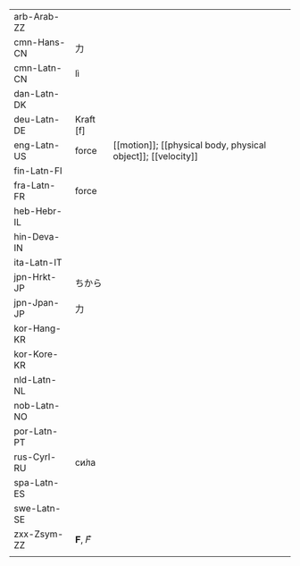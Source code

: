 | | | |
|-|-|-|
| arb-Arab-ZZ |  |  |
| cmn-Hans-CN | 力 |  |
| cmn-Latn-CN | lì |  |
| dan-Latn-DK |  |  |
| deu-Latn-DE | Kraft [f] |  |
| eng-Latn-US | force | [[motion]]; [[physical body, physical object]]; [[velocity]] |
| fin-Latn-FI |  |  |
| fra-Latn-FR | force |  |
| heb-Hebr-IL |  |  |
| hin-Deva-IN |  |  |
| ita-Latn-IT |  |  |
| jpn-Hrkt-JP | ちから |  |
| jpn-Jpan-JP | 力 |  |
| kor-Hang-KR |  |  |
| kor-Kore-KR |  |  |
| nld-Latn-NL |  |  |
| nob-Latn-NO |  |  |
| por-Latn-PT |  |  |
| rus-Cyrl-RU | си́ла |  |
| spa-Latn-ES |  |  |
| swe-Latn-SE |  |  |
| zxx-Zsym-ZZ | 𝐅, 𝐹⃗ |  |
|  |  |  |